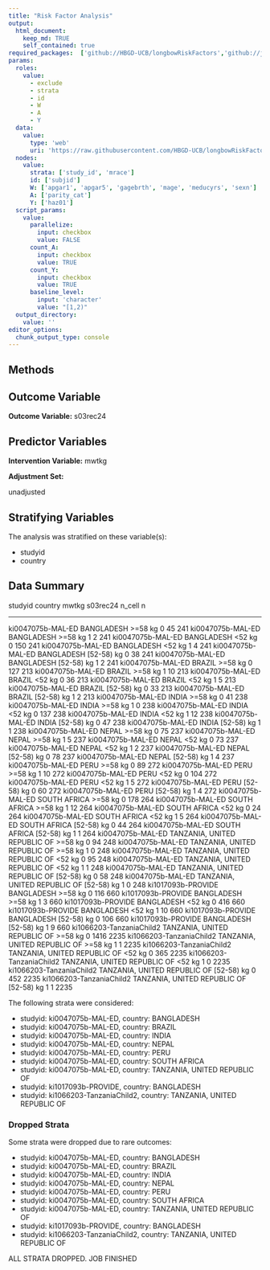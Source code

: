 ```yaml
---
title: "Risk Factor Analysis"
output: 
  html_document:
    keep_md: TRUE
    self_contained: true
required_packages:  ['github://HBGD-UCB/longbowRiskFactors','github://jeremyrcoyle/skimr@vector_types', 'github://tlverse/delayed']
params:
  roles:
    value:
      - exclude
      - strata
      - id
      - W
      - A
      - Y
  data: 
    value: 
      type: 'web'
      uri: 'https://raw.githubusercontent.com/HBGD-UCB/longbowRiskFactors/master/inst/sample_data/birthwt_data.rdata'
  nodes:
    value:
      strata: ['study_id', 'mrace']
      id: ['subjid']
      W: ['apgar1', 'apgar5', 'gagebrth', 'mage', 'meducyrs', 'sexn']
      A: ['parity_cat']
      Y: ['haz01']
  script_params:
    value:
      parallelize:
        input: checkbox
        value: FALSE
      count_A:
        input: checkbox
        value: TRUE
      count_Y:
        input: checkbox
        value: TRUE        
      baseline_level:
        input: 'character'
        value: "[1,2)"
  output_directory:
    value: ''
editor_options: 
  chunk_output_type: console
---
```








## Methods
## Outcome Variable

**Outcome Variable:** s03rec24

## Predictor Variables

**Intervention Variable:** mwtkg

**Adjustment Set:**

unadjusted

## Stratifying Variables

The analysis was stratified on these variable(s):

* studyid
* country

## Data Summary

studyid                    country                        mwtkg         s03rec24   n_cell      n
-------------------------  -----------------------------  -----------  ---------  -------  -----
ki0047075b-MAL-ED          BANGLADESH                     >=58 kg              0       45    241
ki0047075b-MAL-ED          BANGLADESH                     >=58 kg              1        2    241
ki0047075b-MAL-ED          BANGLADESH                     <52 kg               0      150    241
ki0047075b-MAL-ED          BANGLADESH                     <52 kg               1        4    241
ki0047075b-MAL-ED          BANGLADESH                     [52-58) kg           0       38    241
ki0047075b-MAL-ED          BANGLADESH                     [52-58) kg           1        2    241
ki0047075b-MAL-ED          BRAZIL                         >=58 kg              0      127    213
ki0047075b-MAL-ED          BRAZIL                         >=58 kg              1       10    213
ki0047075b-MAL-ED          BRAZIL                         <52 kg               0       36    213
ki0047075b-MAL-ED          BRAZIL                         <52 kg               1        5    213
ki0047075b-MAL-ED          BRAZIL                         [52-58) kg           0       33    213
ki0047075b-MAL-ED          BRAZIL                         [52-58) kg           1        2    213
ki0047075b-MAL-ED          INDIA                          >=58 kg              0       41    238
ki0047075b-MAL-ED          INDIA                          >=58 kg              1        0    238
ki0047075b-MAL-ED          INDIA                          <52 kg               0      137    238
ki0047075b-MAL-ED          INDIA                          <52 kg               1       12    238
ki0047075b-MAL-ED          INDIA                          [52-58) kg           0       47    238
ki0047075b-MAL-ED          INDIA                          [52-58) kg           1        1    238
ki0047075b-MAL-ED          NEPAL                          >=58 kg              0       75    237
ki0047075b-MAL-ED          NEPAL                          >=58 kg              1        5    237
ki0047075b-MAL-ED          NEPAL                          <52 kg               0       73    237
ki0047075b-MAL-ED          NEPAL                          <52 kg               1        2    237
ki0047075b-MAL-ED          NEPAL                          [52-58) kg           0       78    237
ki0047075b-MAL-ED          NEPAL                          [52-58) kg           1        4    237
ki0047075b-MAL-ED          PERU                           >=58 kg              0       89    272
ki0047075b-MAL-ED          PERU                           >=58 kg              1       10    272
ki0047075b-MAL-ED          PERU                           <52 kg               0      104    272
ki0047075b-MAL-ED          PERU                           <52 kg               1        5    272
ki0047075b-MAL-ED          PERU                           [52-58) kg           0       60    272
ki0047075b-MAL-ED          PERU                           [52-58) kg           1        4    272
ki0047075b-MAL-ED          SOUTH AFRICA                   >=58 kg              0      178    264
ki0047075b-MAL-ED          SOUTH AFRICA                   >=58 kg              1       12    264
ki0047075b-MAL-ED          SOUTH AFRICA                   <52 kg               0       24    264
ki0047075b-MAL-ED          SOUTH AFRICA                   <52 kg               1        5    264
ki0047075b-MAL-ED          SOUTH AFRICA                   [52-58) kg           0       44    264
ki0047075b-MAL-ED          SOUTH AFRICA                   [52-58) kg           1        1    264
ki0047075b-MAL-ED          TANZANIA, UNITED REPUBLIC OF   >=58 kg              0       94    248
ki0047075b-MAL-ED          TANZANIA, UNITED REPUBLIC OF   >=58 kg              1        0    248
ki0047075b-MAL-ED          TANZANIA, UNITED REPUBLIC OF   <52 kg               0       95    248
ki0047075b-MAL-ED          TANZANIA, UNITED REPUBLIC OF   <52 kg               1        1    248
ki0047075b-MAL-ED          TANZANIA, UNITED REPUBLIC OF   [52-58) kg           0       58    248
ki0047075b-MAL-ED          TANZANIA, UNITED REPUBLIC OF   [52-58) kg           1        0    248
ki1017093b-PROVIDE         BANGLADESH                     >=58 kg              0      116    660
ki1017093b-PROVIDE         BANGLADESH                     >=58 kg              1        3    660
ki1017093b-PROVIDE         BANGLADESH                     <52 kg               0      416    660
ki1017093b-PROVIDE         BANGLADESH                     <52 kg               1       10    660
ki1017093b-PROVIDE         BANGLADESH                     [52-58) kg           0      106    660
ki1017093b-PROVIDE         BANGLADESH                     [52-58) kg           1        9    660
ki1066203-TanzaniaChild2   TANZANIA, UNITED REPUBLIC OF   >=58 kg              0     1416   2235
ki1066203-TanzaniaChild2   TANZANIA, UNITED REPUBLIC OF   >=58 kg              1        1   2235
ki1066203-TanzaniaChild2   TANZANIA, UNITED REPUBLIC OF   <52 kg               0      365   2235
ki1066203-TanzaniaChild2   TANZANIA, UNITED REPUBLIC OF   <52 kg               1        0   2235
ki1066203-TanzaniaChild2   TANZANIA, UNITED REPUBLIC OF   [52-58) kg           0      452   2235
ki1066203-TanzaniaChild2   TANZANIA, UNITED REPUBLIC OF   [52-58) kg           1        1   2235


The following strata were considered:

* studyid: ki0047075b-MAL-ED, country: BANGLADESH
* studyid: ki0047075b-MAL-ED, country: BRAZIL
* studyid: ki0047075b-MAL-ED, country: INDIA
* studyid: ki0047075b-MAL-ED, country: NEPAL
* studyid: ki0047075b-MAL-ED, country: PERU
* studyid: ki0047075b-MAL-ED, country: SOUTH AFRICA
* studyid: ki0047075b-MAL-ED, country: TANZANIA, UNITED REPUBLIC OF
* studyid: ki1017093b-PROVIDE, country: BANGLADESH
* studyid: ki1066203-TanzaniaChild2, country: TANZANIA, UNITED REPUBLIC OF

### Dropped Strata

Some strata were dropped due to rare outcomes:

* studyid: ki0047075b-MAL-ED, country: BANGLADESH
* studyid: ki0047075b-MAL-ED, country: BRAZIL
* studyid: ki0047075b-MAL-ED, country: INDIA
* studyid: ki0047075b-MAL-ED, country: NEPAL
* studyid: ki0047075b-MAL-ED, country: PERU
* studyid: ki0047075b-MAL-ED, country: SOUTH AFRICA
* studyid: ki0047075b-MAL-ED, country: TANZANIA, UNITED REPUBLIC OF
* studyid: ki1017093b-PROVIDE, country: BANGLADESH
* studyid: ki1066203-TanzaniaChild2, country: TANZANIA, UNITED REPUBLIC OF


ALL STRATA DROPPED. JOB FINISHED
















